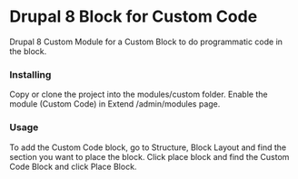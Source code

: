 # Drupal 8 Block for Custom Code
Drupal 8 Custom Module for a Custom Block to do programmatic code in the block.

### Installing
Copy or clone the project into the modules/custom folder.
Enable the module (Custom Code) in Extend /admin/modules page.

### Usage
To add the Custom Code block, go to Structure, Block Layout and find the section you want to place the block.
Click place block and find the Custom Code Block and click Place Block.

